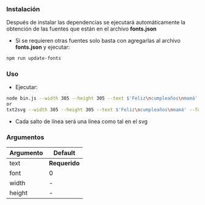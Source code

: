 ### Instalación
Después de instalar las dependencias se ejecutará automáticamente la obtención de las fuentes que están en el archivo **fonts.json**

- Si se requieren otras fuentes solo basta con agregarlas al archivo **fonts.json** y ejecutar:
```bash
npm run update-fonts
```

### Uso
- Ejecutar:
```bash
node bin.js --width 305 --height 305 --text $'Feliz\ncumpleaños\nmamá' --font 1
or
txt2svg --width 305 --height 305 --text $'Feliz\ncumpleaños\nmamá' --font 1
```
- Cada salto de línea será una línea como tal en el svg

### Argumentos

Argumento | Default
-- | --
text | **Requerido**
font | 0
width | -
height | -
